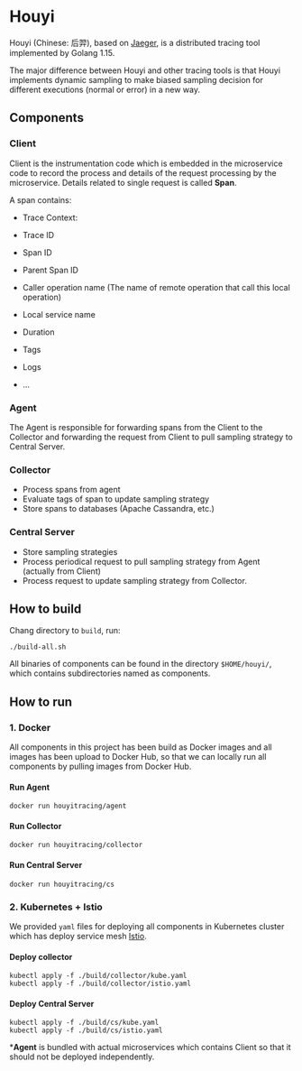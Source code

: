 # Houyi

Houyi (Chinese: 后羿), based on [Jaeger](https://github.com/jaegertracing/jaeger),
is a distributed tracing tool implemented by Golang 1.15.

The major difference between Houyi and other tracing tools is that Houyi implements
dynamic sampling to make biased sampling decision for different executions (normal or error) in a new way.

## Components

### Client

Client is the instrumentation code which is embedded in the microservice code to record the process and details of the request processing by the microservice. Details related to single request is called **Span**.

A span contains:

- Trace Context:
 - Trace ID
 - Span ID
 - Parent Span ID

- Caller operation name (The name of remote operation that call this local operation)
- Local service name
- Duration
- Tags
- Logs
- ...

### Agent

The Agent is responsible for forwarding spans from the Client to the Collector and forwarding the request from Client to pull sampling strategy to Central Server.

### Collector

- Process spans from agent
- Evaluate tags of span to update sampling strategy
- Store spans to databases (Apache Cassandra, etc.)

### Central Server

- Store sampling strategies
- Process periodical request to pull sampling strategy from Agent (actually from Client)
- Process request to update sampling strategy from Collector.

## How to build

Chang directory to `build`, run:

```shell
./build-all.sh
```

All binaries of components can be found in the directory `$HOME/houyi/`, which contains subdirectories named as components.

## How to run

### 1. Docker

All components in this project has been build as Docker images and all images has been upload to Docker Hub, so that we can locally run all components by pulling images from Docker Hub.

#### Run Agent

```shell
docker run houyitracing/agent
```

#### Run Collector

```
docker run houyitracing/collector
```

#### Run Central Server

```shell
docker run houyitracing/cs
```

### 2. Kubernetes + Istio

We provided `yaml` files for deploying all components in Kubernetes cluster which has deploy service mesh [Istio](https://istio.io/latest/).

#### Deploy collector

```
kubectl apply -f ./build/collector/kube.yaml
kubectl apply -f ./build/collector/istio.yaml
```

#### Deploy Central Server

```
kubectl apply -f ./build/cs/kube.yaml
kubectl apply -f ./build/cs/istio.yaml
```

***Agent** is bundled with actual microservices which contains Client so that it should not be deployed independently.